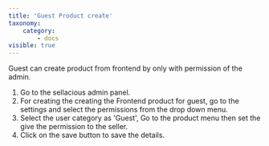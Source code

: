 ```yaml
---
title: 'Guest Product create'
taxonomy:
    category:
        - docs
visible: true
---
```


Guest can create product from frontend by only with permission of the admin.
1. Go to the sellacious admin panel.
2. For creating the creating the Frontend product for guest, go to the settings and select the permissions from the drop down menu.
3. Select the user category as 'Guest', Go to the product menu then set the give the permission to the seller.
4. Click on the save button to save the details.